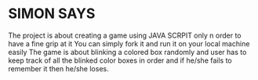 # SIMON SAYS
The project is about creating a game using JAVA SCRPIT only n order to have a fine grip at it 
You can simply fork it and run it on your local machine easily 
The game is about blinking a colored box randomly and user has to keep track of all the blinked color boxes in order and if he/she fails to remember it then he/she loses.
